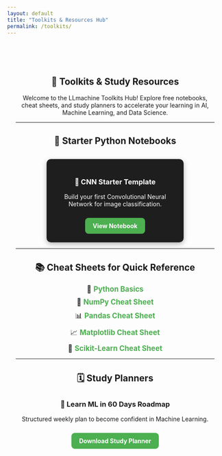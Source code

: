 ```yaml
---
layout: default
title: "Toolkits & Resources Hub"
permalink: /toolkits/
---
```


<section id="toolkits" style="text-align:center; padding:50px 20px;">

# 🧰 Toolkits & Study Resources

<p>Welcome to the LLmachine Toolkits Hub! Explore free notebooks, cheat sheets, and study planners to accelerate your learning in AI, Machine Learning, and Data Science.</p>

---

## 📓 Starter Python Notebooks

<div class="toolkit-gallery">
  <div class="toolkit-card">
    <h3>🧠 CNN Starter Template</h3>
    <p>Build your first Convolutional Neural Network for image classification.</p>
    <a href="{{ '/toolkits/notebooks/Chest_CT-Scan_CNN_Project.ipynb' | relative_url }}" target="_blank" class="cta-button">View Notebook</a>
  </div>
</div>

---

## 📚 Cheat Sheets for Quick Reference

<ul class="cheat-sheet-list">
  <li>🐍 <a href="{{ '/toolkits/cheatsheet/A comprehensive guide covering Python\'s core syntax and features.pdf' | relative_url }}" target="_blank">Python Basics</a></li>
  <li>🔢 <a href="{{ '/toolkits/cheatsheet/array creation manipulation and key operations.pdf' | relative_url }}" target="_blank">NumPy Cheat Sheet</a></li>
  <li>📊 <a href="{{ '/toolkits/cheatsheet/Pandas_Cheat_Sheet.pdf' | relative_url }}" target="_blank">Pandas Cheat Sheet</a></li>
  <li>📈 <a href="{{ '/toolkits/cheatsheet/Quick reference for plotting commands and customization.pdf' | relative_url }}" target="_blank">Matplotlib Cheat Sheet</a></li>
  <li>🤖 <a href="{{ '/toolkits/cheatsheet/Scikit_Learn_Cheat_Sheet_Python.pdf' | relative_url }}" target="_blank">Scikit-Learn Cheat Sheet</a></li>
</ul>

---

## 🗓️ Study Planners

<div class="study-planners">
  <h3>🚀 Learn ML in 60 Days Roadmap</h3>
  <p>Structured weekly plan to become confident in Machine Learning.</p>
  <a href="{{ '/assets/toolkits/ML_Study_Planner_60Days.pdf' | relative_url }}" target="_blank" class="cta-button">Download Study Planner</a>
</div>

</section>

<!-- Simple CSS -->
<style>
.toolkit-gallery {
  display: flex;
  flex-wrap: wrap;
  justify-content: center;
  gap: 20px;
  margin-top: 30px;
}
.toolkit-card {
  background: #1e1e1e;
  color: white;
  padding: 20px;
  border-radius: 10px;
  width: 280px;
  box-shadow: 0 4px 12px rgba(0,0,0,0.3);
  transition: transform 0.3s ease;
}
.toolkit-card:hover {
  transform: scale(1.05);
}
.cheat-sheet-list {
  list-style: none;
  padding: 0;
  margin-top: 20px;
}
.cheat-sheet-list li {
  margin: 10px 0;
  font-size: 1.2em;
}
.cheat-sheet-list a {
  color: #4CAF50;
  font-weight: bold;
  text-decoration: none;
}
.study-planners {
  margin-top: 30px;
}
.cta-button {
  display: inline-block;
  margin-top: 10px;
  padding: 10px 18px;
  background-color: #4CAF50;
  color: white;
  font-weight: bold;
  text-decoration: none;
  border-radius: 8px;
  transition: background-color 0.3s ease;
}
.cta-button:hover {
  background-color: #388e3c;
}
</style>
